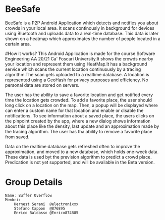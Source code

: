 # BeeSafe
BeeSafe is a P2P Android Application which detects and notifies you about crowds in your local area. It scans continously in background for devices using Bluetooth and uploads data to a real-time database. This data is later shown on a heatmap which approximates the number of people located in a certain area.

#How it works?
This Android Application is made for the course Software Engineering AA 20/21 Ca' Foscari University.It shows the crowds nearby your location and represent them using HeatMap.It has a background service which scans the current location continuously by a tracing algorithm.The scan gets uploaded to a realtime database. A location is represented using a GeoHash for privacy purposes and efficiency. No personal data are stored on servers.

The user has the ability to save a favorite location and get notified every time the location gets crowded. To add a favorite place, the user should long click on a location on the map. Then, a popup will be displayed where can enter a custom name for that location and enable or disable the notifications. To see information about a saved place, the users clicks on the pinpoint created by the app, where a new dialog shows information about this place like the density, last update and an approximation made by the tracing algorithm. The user has tha ability to remove a favorite place from saved.

 Data on the realtime database gets refreshed often to improve the approximation, and moved to a new database, which holds one-week data. These data is used byt the prevision algorithm to predict a crowd place.
 Predication is not yet supported, and will be available in the Beta version.

# Group Details
    Name: Buffer Overflow
    Membri:
        Hernest Serani  @electronixxx
        Stefano Cappon  @876895
        Enrico Baldasso @Enrico874885
